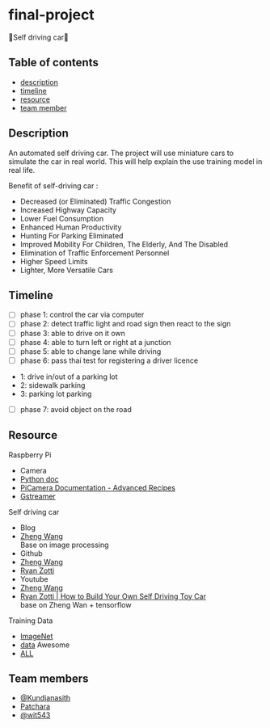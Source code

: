 # final-project

 :car:Self driving car:car:
## Table of contents

- [description](#description)
- [timeline](#timeline)
- [resource](#resource)
- [team member](#team-members)


## Description

  An automated self driving car. The project will use miniature cars to simulate the car in real world. This will help explain the use training model in real life. 
  
Benefit of self-driving car : 

- Decreased (or Eliminated) Traffic Congestion
- Increased Highway Capacity
- Lower Fuel Consumption
- Enhanced Human Productivity
- Hunting For Parking Eliminated
- Improved Mobility For Children, The Elderly, And The Disabled
- Elimination of Traffic Enforcement Personnel
- Higher Speed Limits
- Lighter, More Versatile Cars

  
## Timeline

 - [ ] phase 1: control the car via computer
 - [ ] phase 2: detect traffic light and road sign then react to the sign
 - [ ] phase 3: able to drive on it own 
 - [ ] phase 4: able to turn left or right at a junction
 - [ ] phase 5: able to change lane while driving
 - [ ] phase 6: pass thai test for registering a driver licence
  - 1: drive in/out of a parking lot
  - 2: sidewalk parking
  - 3: parking lot parking
 - [ ] phase 7: avoid object on the road
 
## Resource

Raspberry Pi
- Camera
 - [Python doc](https://www.raspberrypi.org/documentation/usage/camera/python/README.md)
 - [PiCamera Documentation - Advanced Recipes](https://picamera.readthedocs.io/en/release-1.10/recipes2.html)
 - [Gstreamer](http://www.wumpus-cave.net/2015/11/06/low-latency-fpv-streaming-with-the-raspberry-pi/)

Self driving car

- Blog
 - [Zheng Wang](https://zhengludwig.wordpress.com/projects/self-driving-rc-car/)<br>
   Base on image processing 
- Github
 - [Zheng Wang](https://github.com/hamuchiwa/AutoRCCar)
 - [Ryan Zotti](https://github.com/RyanZotti/Self-Driving-Car)
- Youtube
 - [Zheng Wang](https://www.youtube.com/watch?v=BBwEF6WBUQs)
 - [Ryan Zotti | How to Build Your Own Self Driving Toy Car](https://www.youtube.com/watch?v=QbbOxrR0zdA)<br>
   base on Zheng Wan + tensorflow
   
Training Data
- [ImageNet](http://www.image-net.org)
- [data](https://github.com/ujjwalkarn/Machine-Learning-Tutorials)
Awesome
- [ALL](https://github.com/sindresorhus/awesome)
  
## Team members

- [@Kundjanasith](https://github.com/Kundjanasith)
- [Patchara]()
- [@wit543](https://github.com/wit543)
